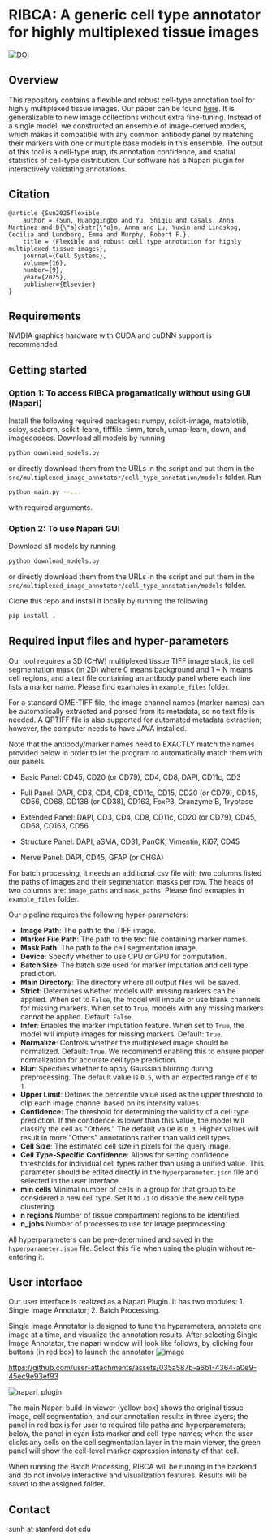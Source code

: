 # RIBCA: A generic cell type annotator for highly multiplexed tissue images
[![DOI](https://zenodo.org/badge/853693473.svg)](https://doi.org/10.5281/zenodo.16203866)


## Overview
This repository contains a flexible and robust cell-type annotation tool for highly multiplexed tissue images. Our paper can be found [here](https://www.cell.com/cell-systems/fulltext/S2405-4712(25)00207-8). It is generalizable to new image collections without extra fine-tuning. 
Instead of a single model, we constructed an ensemble of image-derived models, which makes it compatible with any common antibody panel by matching their markers with one or multiple base models in this ensemble.
The output of this tool is a cell-type map, its annotation confidence, and spatial statistics of cell-type distribution. Our software has a Napari plugin for interactively validating annotations.

## Citation
```
@article {Sun2025flexible,
	author = {Sun, Huangqingbo and Yu, Shiqiu and Casals, Anna Martinez and B{\"a}ckstr{\"o}m, Anna and Lu, Yuxin and Lindskog, Cecilia and Lundberg, Emma and Murphy, Robert F.},
	title = {Flexible and robust cell type annotation for highly multiplexed tissue images},
    journal={Cell Systems},
    volume={16},
    number={9},
    year={2025},
    publisher={Elsevier}
}
```

## Requirements
NVIDIA graphics hardware with CUDA and cuDNN support is recommended. 

## Getting started
### Option 1: To access RIBCA progamatically without using GUI (Napari)
Install the following required packages: numpy, scikit-image, matplotlib, scipy, seaborn, scikit-learn, tifffile, timm, torch, umap-learn, down, and imagecodecs.
Download all models by running
```bash
python download_models.py
```
or directly download them from the URLs in the script and put them in the `src/multiplexed_image_annotator/cell_type_annotation/models` folder.
Run 
```bash
python main.py --...
```
with required arguments.


### Option 2: To use Napari GUI
Download all models by running
```bash
python download_models.py
```
or directly download them from the URLs in the script and put them in the `src/multiplexed_image_annotator/cell_type_annotation/models` folder.

Clone this repo and install it locally by running the following
```bash
pip install .
```

## Required input files and hyper-parameters
Our tool requires a 3D (CHW) multiplexed tissue TIFF image stack, its cell segmentation mask (in 2D) where 0 means background and 1 ~ N means cell regions, and a text file containing an antibody panel where each line lists a marker name. Please find examples in `example_files` folder.

For a standard OME-TIFF file, the image channel names (marker names) can be automatically extracted and parsed from its metadata, so no text file is needed. A QPTIFF file is also supported for automated metadata extraction; however, the computer needs to have JAVA installed.

Note that the antibody/marker names need to EXACTLY match the names provided below in order to let the program to automatically match them with our panels.

- Basic Panel:
CD45, CD20 (or CD79), CD4, CD8, DAPI, CD11c, CD3
 
- Full Panel:
DAPI, CD3, CD4, CD8, CD11c, CD15, CD20 (or CD79), CD45, CD56, CD68, CD138 (or CD38), CD163, FoxP3, Granzyme B, Tryptase
 
- Extended Panel:
DAPI, CD3, CD4, CD8, CD11c, CD20 (or CD79), CD45, CD68, CD163, CD56

- Structure Panel:
DAPI, aSMA, CD31, PanCK, Vimentin, Ki67, CD45

- Nerve Panel:
DAPI, CD45, GFAP (or CHGA)

For batch processing, it needs an additional csv file with two columns listed the paths of images and their segmentation masks per row. The heads of two columns are: `image_paths` and `mask_paths`. Please find exmaples in `example_files` folder.

Our pipeline requires the following hyper-parameters:
- **Image Path**: The path to the TIFF image.
- **Marker File Path**: The path to the text file containing marker names.
- **Mask Path**: The path to the cell segmentation image.
- **Device**: Specify whether to use CPU or GPU for computation.
- **Batch Size**: The batch size used for marker imputation and cell type prediction.
- **Main Directory**: The directory where all output files will be saved.
- **Strict**: Determines whether models with missing markers can be applied. When set to `False`, the model will impute or use blank channels for missing markers. When set to `True`, models with any missing markers cannot be applied. Default: `False`.
- **Infer**: Enables the marker imputation feature. When set to `True`, the model will impute images for missing markers. Default: `True`.
- **Normalize**: Controls whether the multiplexed image should be normalized. Default: `True`. We recommend enabling this to ensure proper normalization for accurate cell type prediction.
- **Blur**: Specifies whether to apply Gaussian blurring during preprocessing. The default value is `0.5`, with an expected range of `0` to `1`.
- **Upper Limit**: Defines the percentile value used as the upper threshold to clip each image channel based on its intensity values.
- **Confidence**: The threshold for determining the validity of a cell type prediction. If the confidence is lower than this value, the model will classify the cell as "Others." The default value is `0.3`. Higher values will result in more "Others" annotations rather than valid cell types.
- **Cell Size**: The estimated cell size in pixels for the query image.
- **Cell Type-Specific Confidence**: Allows for setting confidence thresholds for individual cell types rather than using a unified value. This parameter should be edited directly in the `hyperparameter.json` file and selected in the user interface.
- **min cells** Minimal number of cells in a group for that group to be considered a new cell type. Set it to `-1` to disable the new cell type clustering.
- **n regions** Number of tissue compartment regions to be identified.
- **n_jobs** Number of processes to use for image preprocessing.



All hyperparameters can be pre-determined and saved in the `hyperparameter.json` file. Select this file when using the plugin without re-entering it.


## User interface
Our user interface is realized as a Napari Plugin. It has two modules: 1. Single Image Annotator; 2. Batch Processing. 

Single Image Annotator is designed to tune the hyparameters, annotate one image at a time, and visualize the annotation results. After selecting Single Image Annotator, the napari window will look like follows, by clicking four buttons (in red box) to launch the annotator
![image](https://github.com/user-attachments/assets/0b673af5-45b5-456c-830a-366a73438a8b)



https://github.com/user-attachments/assets/035a587b-a6b1-4364-a0e9-45ec9e93ef93


![napari_plugin](https://github.com/user-attachments/assets/858c9845-3c00-4e18-bc15-88e482be5b59)

The main Napari build-in viewer (yellow box) shows the original tissue image, cell segmentation, and our annotation results in three layers; the panel in red box is for user to required file paths and hyperparameters; below, the panel in cyan lists marker and cell-type names; when the user clicks any cells on the cell segmentation layer in the main viewer, the green panel will show the cell-level marker expression intensity of that cell.

When running the Batch Processing, RIBCA will be running in the backend and do not involve interactive and visualization features. Results will be saved to the assigned folder.

## Contact
sunh at stanford dot edu
